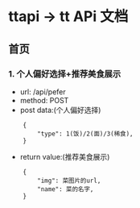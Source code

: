 # ttapi -> tt APi 文档

## 首页
### 1. 个人偏好选择+推荐美食展示

+ url: /api/pefer
+ method: POST
+ post data:(个人偏好选择)
```
    {
        "type": 1(饭)/2(面)/3(稀食),
    }
```
+ return value:(推荐美食展示)
```
    {
        "img": 菜图片的url,
        "name": 菜的名字,
    }
```
